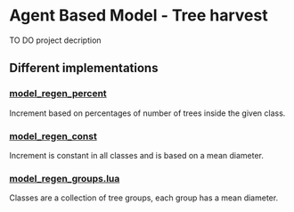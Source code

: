 # Agent Based Model - Tree harvest
TO DO project decription

## Different implementations
### [model_regen_percent](https://github.com/gfborges/abm-tree-harvest/blob/master/modelo_regen_percent.lua)
Increment based on percentages of number of trees inside the given class.

### [model_regen_const](https://github.com/gfborges/abm-tree-harvest/blob/master/modelo_regen_const.lua)
Increment is constant in all classes and is based on a mean diameter.

### [model_regen_groups.lua](https://github.com/gfborges/abm-tree-harvest/blob/master/modelo_regen_groups.lua)
Classes are a collection of tree groups, each group has a mean diameter.
